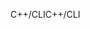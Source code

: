 <span data-ttu-id="d8958-101">C++/CLI</span><span class="sxs-lookup"><span data-stu-id="d8958-101">C++/CLI</span></span>